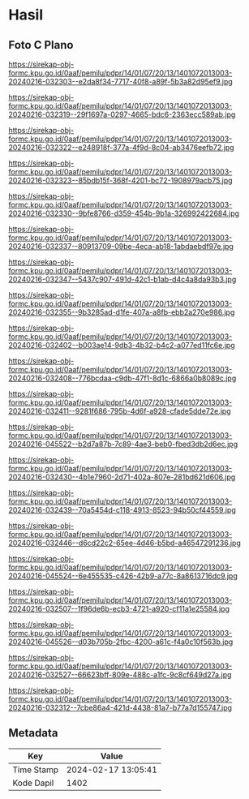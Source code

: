 # Hasil

## Foto C Plano

https://sirekap-obj-formc.kpu.go.id/0aaf/pemilu/pdpr/14/01/07/20/13/1401072013003-20240216-032303--e2da8f34-7717-40f8-a89f-5b3a82d95ef9.jpg

https://sirekap-obj-formc.kpu.go.id/0aaf/pemilu/pdpr/14/01/07/20/13/1401072013003-20240216-032319--29f1697a-0297-4665-bdc6-2363ecc589ab.jpg

https://sirekap-obj-formc.kpu.go.id/0aaf/pemilu/pdpr/14/01/07/20/13/1401072013003-20240216-032322--e248918f-377a-4f9d-8c04-ab3476eefb72.jpg

https://sirekap-obj-formc.kpu.go.id/0aaf/pemilu/pdpr/14/01/07/20/13/1401072013003-20240216-032323--85bdb15f-368f-4201-bc72-1908979acb75.jpg

https://sirekap-obj-formc.kpu.go.id/0aaf/pemilu/pdpr/14/01/07/20/13/1401072013003-20240216-032330--9bfe8766-d359-454b-9b1a-326992422684.jpg

https://sirekap-obj-formc.kpu.go.id/0aaf/pemilu/pdpr/14/01/07/20/13/1401072013003-20240216-032337--80913709-09be-4eca-ab18-1abdaebdf97e.jpg

https://sirekap-obj-formc.kpu.go.id/0aaf/pemilu/pdpr/14/01/07/20/13/1401072013003-20240216-032347--5437c907-491d-42c1-b1ab-d4c4a8da93b3.jpg

https://sirekap-obj-formc.kpu.go.id/0aaf/pemilu/pdpr/14/01/07/20/13/1401072013003-20240216-032355--9b3285ad-d1fe-407a-a8fb-ebb2a270e986.jpg

https://sirekap-obj-formc.kpu.go.id/0aaf/pemilu/pdpr/14/01/07/20/13/1401072013003-20240216-032402--b003ae14-9db3-4b32-b4c2-a077ed11fc6e.jpg

https://sirekap-obj-formc.kpu.go.id/0aaf/pemilu/pdpr/14/01/07/20/13/1401072013003-20240216-032408--776bcdaa-c9db-47f1-8d1c-6866a0b8089c.jpg

https://sirekap-obj-formc.kpu.go.id/0aaf/pemilu/pdpr/14/01/07/20/13/1401072013003-20240216-032411--9281f686-795b-4d6f-a928-cfade5dde72e.jpg

https://sirekap-obj-formc.kpu.go.id/0aaf/pemilu/pdpr/14/01/07/20/13/1401072013003-20240216-045522--b2d7a87b-7c89-4ae3-beb0-fbed3db2d6ec.jpg

https://sirekap-obj-formc.kpu.go.id/0aaf/pemilu/pdpr/14/01/07/20/13/1401072013003-20240216-032430--4b1e7960-2d71-402a-807e-281bd621d606.jpg

https://sirekap-obj-formc.kpu.go.id/0aaf/pemilu/pdpr/14/01/07/20/13/1401072013003-20240216-032439--70a5454d-c118-4913-8523-94b50cf44559.jpg

https://sirekap-obj-formc.kpu.go.id/0aaf/pemilu/pdpr/14/01/07/20/13/1401072013003-20240216-032446--d6cd22c2-65ee-4d46-b5bd-a46547291236.jpg

https://sirekap-obj-formc.kpu.go.id/0aaf/pemilu/pdpr/14/01/07/20/13/1401072013003-20240216-045524--6e455535-c426-42b9-a77c-8a8613716dc9.jpg

https://sirekap-obj-formc.kpu.go.id/0aaf/pemilu/pdpr/14/01/07/20/13/1401072013003-20240216-032507--1f96de6b-ecb3-4721-a920-cf11a1e25584.jpg

https://sirekap-obj-formc.kpu.go.id/0aaf/pemilu/pdpr/14/01/07/20/13/1401072013003-20240216-045526--d03b705b-2fbc-4200-a61c-f4a0c10f563b.jpg

https://sirekap-obj-formc.kpu.go.id/0aaf/pemilu/pdpr/14/01/07/20/13/1401072013003-20240216-032527--66623bff-809e-488c-a1fc-9c8cf649d27a.jpg

https://sirekap-obj-formc.kpu.go.id/0aaf/pemilu/pdpr/14/01/07/20/13/1401072013003-20240216-032312--7cbe86a4-421d-4438-81a7-b77a7d155747.jpg


## Metadata

| Key        | Value               |
| ---------- | ------------------- |
| Time Stamp | 2024-02-17 13:05:41 |
| Kode Dapil | 1402                |



